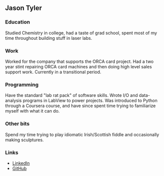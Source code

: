 ## Jason Tyler

### Education
Studied Chemistry in college, had a taste of grad school, spent most of my time throughout building stuff in laser labs. 

### Work
Worked for the company that supports the ORCA card project. Had a two year stint repairing ORCA card machines and then doing high level sales support work. Currently in a transitional period.

### Programming
Have the standard "lab rat pack" of software skills. Wrote I/O and data-analysis programs in LabView to power projects. Was introduced to Python through a Coursera course, and have since spent time trying to familiarize myself with what it can do.

### Other bits
Spend my time trying to play idiomatic Irish/Scottish fiddle and occasionally making sculptures.

### Links
* [LinkedIn](https://www.linkedin.com/pub/jason-tyler/80/4b7/606)
* [GitHub](https://github.com/jay-tyler)


